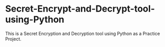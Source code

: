 # Secret-Encrypt-and-Decrypt-tool-using-Python
This is a Secret Encryption and Decryption tool using Python as a Practice Project.
